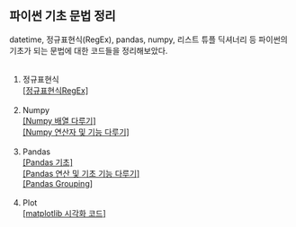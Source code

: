 ## 파이썬 기초 문법 정리

datetime, 정규표현식(RegEx), pandas, numpy, 리스트 튜플 딕셔너리 등 파이썬의 기초가 되는 문법에 대한 코드들을 정리해보았다.
<br>
<br>

1) 정규표현식 <br>
[[정규표현식RegEx]](./정규표현식RegEx.pdf)  <br><br>
2) Numpy <br>
[[Numpy 배열 다루기]](./Numpy.pdf) <br>
[[Numpy 연산자 및 기능 다루기]](./Numpy2.pdf) <br><br>
3) Pandas <br>
[[Pandas 기초]](./Pandas1.pdf) <br>
[[Pandas 연산 및 기초 기능 다루기]](./Pandas2.pdf) <br>
[[Pandas Grouping]](./Pandas3,4_Grouping.pdf) <br><br>
4) Plot <br>
[[matplotlib 시각화 코드]](./matplotlib.pdf) <br>



